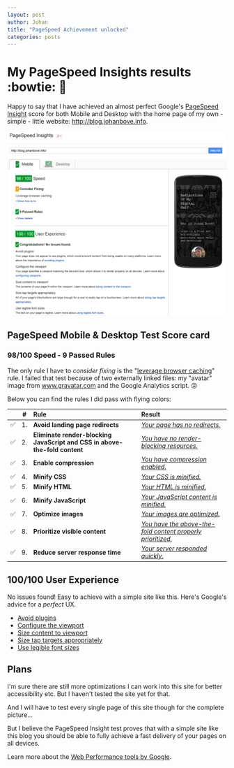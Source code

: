 ```yaml
---
layout: post
author: Johan
title: "PageSpeed Achievement unlocked"
categories: posts
---
```


# My PageSpeed Insights results :bowtie: :triumph:

Happy to say that I have achieved an almost perfect Google's [PageSpeed Insight](https://developers.google.com/speed/pagespeed/insights/?url=blog.johanbove.info) score for both Mobile and Desktop with the home page of my own - simple - little website: http://blog.johanbove.info.

[![PageSpeed Insight score for the homepage of this site](/images/20150425-PageSpeedInsightsScore.png)](/images/20150425-PageSpeedInsightsScore.jpg)

## PageSpeed Mobile & Desktop Test Score card

### **98/100 Speed** - 9 Passed Rules

The only rule I have to *consider fixing* is the "[leverage browser caching](https://developers.google.com/speed/docs/insights/LeverageBrowserCaching)" rule. I failed that test because of two externally linked files: my "avatar" image from www.gravatar.com and the Google Analytics script. :stuck_out_tongue_winking_eye:

Below you can find the rules I did pass with flying colors:

| | # | Rule                         | Result                      |
|---|--|:-----------------------------|:----------------------------|
| :white_check_mark: | 1. | **Avoid landing page redirects** | [*Your page has no redirects.*](https://developers.google.com/speed/docs/insights/AvoidRedirects) |
|:white_check_mark: | 2. | **Eliminate render-blocking JavaScript and CSS in above-the-fold content** | [*You have no render-blocking resources.*](https://developers.google.com/speed/docs/insights/BlockingJS) |
| :white_check_mark: | 3. | **Enable compression** | [*You have compression enabled.*](https://developers.google.com/speed/docs/insights/EnableCompression) |
| :white_check_mark: | 4. | **Minify CSS** | [*Your CSS is minified.*](https://developers.google.com/speed/docs/insights/MinifyResources) |
| :white_check_mark: | 5. | **Minify HTML** | [*Your HTML is minified.*](https://developers.google.com/speed/docs/insights/MinifyResources) |
| :white_check_mark: | 6. | **Minify JavaScript** | [*Your JavaScript content is minified.*](https://developers.google.com/speed/docs/insights/MinifyResources) |
| :white_check_mark: | 7. | **Optimize images** | [*Your images are optimized.*](https://developers.google.com/speed/docs/insights/OptimizeImages) |
| :white_check_mark: | 8. | **Prioritize visible content** | [*You have the above-the-fold content properly prioritized.*](https://developers.google.com/speed/docs/insights/PrioritizeVisibleContent) |
| :white_check_mark: | 9. | **Reduce server response time** | [*Your server responded quickly.*](https://developers.google.com/speed/docs/insights/Server) |

## **100/100** User Experience

No issues found! Easy to achieve with a simple site like this. Here's Google's advice for a *perfect* UX.

* [Avoid plugins](https://developers.google.com/speed/docs/insights/AvoidPlugins)
* [Configure the viewport](https://developers.google.com/speed/docs/insights/ConfigureViewport)
* [Size content to viewport](https://developers.google.com/speed/docs/insights/SizeContentToViewport)
* [Size tap targets appropriately](https://developers.google.com/speed/docs/insights/SizeTapTargetsAppropriately)
* [Use legible font sizes](https://developers.google.com/speed/docs/insights/UseLegibleFontSizes)

## Plans

I'm sure there are still more optimizations I can work into this site for better accessibility etc. But I haven't tested the site yet for that.

And I will have to test every single page of this site though for the complete picture...

But I believe the PageSpeed Insight test proves that with a simple site like this blog you should be able to fully achieve a fast delivery of your pages on all devices.

Learn more about the [Web Performance tools by Google](https://developers.google.com/speed/pagespeed/).
